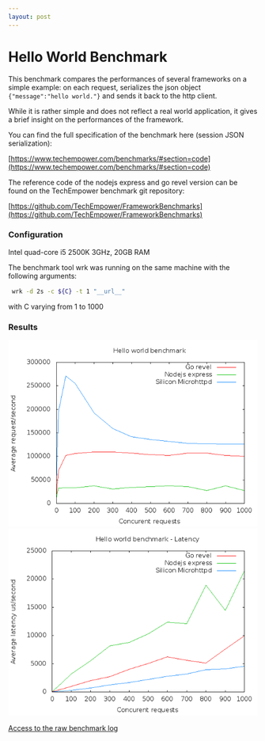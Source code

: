 ```yaml
---
layout: post
---
```


Hello World Benchmark
===========================

This benchmark compares the performances of several frameworks on a simple example:
on each request, serializes the json object ```{"message":"hello world."}``` and sends it back
to the http client.

While it is rather simple and does not reflect a real world
application, it gives a brief insight on the performances of the
framework.

You can find the full specification of the benchmark here (session JSON serialization):

[https://www.techempower.com/benchmarks/#section=code](https://www.techempower.com/benchmarks/#section=code)

The reference code of the nodejs express and go revel version can be found on the
TechEmpower benchmark git repository:

[https://github.com/TechEmpower/FrameworkBenchmarks](https://github.com/TechEmpower/FrameworkBenchmarks)


### Configuration

Intel quad-core i5 2500K 3GHz, 20GB RAM

The benchmark tool wrk was running on the same machine with the following arguments:

```bash
 wrk -d 2s -c ${C} -t 1 "__url__"
```
with C varying from 1 to 1000

### Results

![Hello World benchmark results](/assets/hello_world_benchmark.png)
![Hello World benchmark results](/assets/hello_world_benchmark_latency.png)

[Access to the raw benchmark log](/docs/hello_world_benchmark_log.txt)
